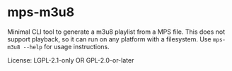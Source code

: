# mps-m3u8

Minimal CLI tool to generate a m3u8 playlist from a MPS file.
This does not support playback, so it can run on any platform with a filesystem.
Use `mps-m3u8 --help` for usage instructions.


License: LGPL-2.1-only OR GPL-2.0-or-later
